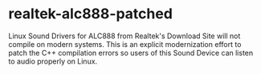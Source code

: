 # realtek-alc888-patched
Linux Sound Drivers for ALC888 from Realtek's Download Site will not compile on modern systems. This is an explicit modernization effort to patch the C++ compilation errors so users of this Sound Device can listen to audio properly on Linux.
